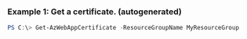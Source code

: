 ### Example 1: Get a certificate. (autogenerated)
```powershell
PS C:\> Get-AzWebAppCertificate -ResourceGroupName MyResourceGroup
```

